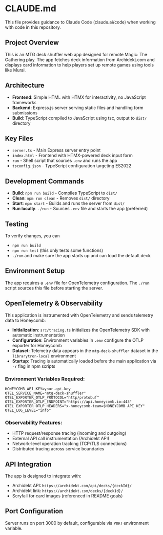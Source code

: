 # CLAUDE.md

This file provides guidance to Claude Code (claude.ai/code) when working with code in this repository.

## Project Overview

This is an MTG deck shuffler web app designed for remote Magic: The Gathering play. The app fetches deck information from Archidekt.com and displays card information to help players set up remote games using tools like Mural.

## Architecture

- **Frontend**: Simple HTML with HTMX for interactivity, no JavaScript frameworks
- **Backend**: Express.js server serving static files and handling form submissions
- **Build**: TypeScript compiled to JavaScript using tsc, output to `dist/` directory

## Key Files

- `server.ts` - Main Express server entry point
- `index.html` - Frontend with HTMX-powered deck input form
- `run` - Shell script that sources `.env` and runs the app
- `tsconfig.json` - TypeScript configuration targeting ES2022

## Development Commands

- **Build**: `npm run build` - Compiles TypeScript to `dist/`
- **Clean**: `npm run clean` - Removes `dist/` directory
- **Start**: `npm start` - Builds and runs the server from `dist/`
- **Run locally**: `./run` - Sources `.env` file and starts the app (preferred)

## Testing

To verify changes, you can

- `npm run build`
- `npm run test` (this only tests some functions)
- `./run` and make sure the app starts up and can load the default deck

## Environment Setup

The app requires a `.env` file for OpenTelemetry configuration. The `./run` script sources this file before starting the server.

## OpenTelemetry & Observability

This application is instrumented with OpenTelemetry and sends telemetry data to Honeycomb:

- **Initialization**: `src/tracing.ts` initializes the OpenTelemetry SDK with automatic instrumentation
- **Configuration**: Environment variables in `.env` configure the OTLP exporter for Honeycomb
- **Dataset**: Telemetry data appears in the `mtg-deck-shuffler` dataset in the `librarytron-local` environment
- **Startup**: Tracing is automatically loaded before the main application via `-r` flag in npm scripts

### Environment Variables Required:
```
HONEYCOMB_API_KEY=your-api-key
OTEL_SERVICE_NAME="mtg-deck-shuffler"
OTEL_EXPORTER_OTLP_PROTOCOL="http/protobuf"
OTEL_EXPORTER_OTLP_ENDPOINT="https://api.honeycomb.io:443"
OTEL_EXPORTER_OTLP_HEADERS="x-honeycomb-team=$HONEYCOMB_API_KEY"
OTEL_LOG_LEVEL="info"
```

### Observability Features:
- HTTP request/response tracing (incoming and outgoing)
- External API call instrumentation (Archidekt API)
- Network-level operation tracking (TCP/TLS connections)
- Distributed tracing across service boundaries

## API Integration

The app is designed to integrate with:

- Archidekt API: `https://archidekt.com/api/decks/{deckId}/`
- Archidekt link: `https://archidekt.com/decks/{deckId}/`
- Scryfall for card images (referenced in README goals)

## Port Configuration

Server runs on port 3000 by default, configurable via `PORT` environment variable.

